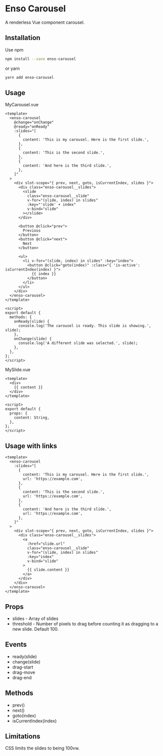 # Enso Carousel

A renderless Vue component carousel.

## Installation

Use npm

```bash
npm install --save enso-carousel
```

or yarn

```bash
yarn add enso-carousel
```

## Usage

MyCarousel.vue

```vue
<template>
  <enso-carousel
    @change="onChange"
    @ready="onReady"
    :slides="[
      {
        content: 'This is my carousel. Here is the first slide.',
      },
      {
        content: 'This is the second slide.',
      },
      {
        content: 'And here is the third slide.',
      },
    ]"
  >
    <div slot-scope="{ prev, next, goto, isCurrentIndex, slides }">
      <div class="enso-carousel__slides">
        <slide
          class="enso-carousel__slide"
          v-for="(slide, index) in slides"
          :key="'slide' + index"
          v-bind="slide"
        ></slide>
      </div>

      <button @click="prev">
        Previous
      </button>
      <button @click="next">
        Next
      </button>

      <ul>
        <li v-for="(slide, index) in slides" :key="index">
          <button @click="goto(index)" :class="{ 'is-active': isCurrentIndex(index) }">
            {{ index }}
          </button>
        </li>
      </ul>
    </div>
  </enso-carousel>
</template>

<script>
export default {
  methods: {
    onReady(slide) {
      console.log('The carousel is ready. This slide is showing.', slide);
    },
    onChange(slide) {
      console.log('A different slide was selected.', slide);
    },
  },
};
</script>
```

MySlide.vue

```vue
<template>
  <div>
    {{ content }}
  </div>
</template>

<script>
export default {
  props: {
    content: String,
  },
};
</script>
```

## Usage with links

```vue
<template>
  <enso-carousel
    :slides="[
      {
        content: 'This is my carousel. Here is the first slide.',
        url: 'https://example.com',
      },
      {
        content: 'This is the second slide.',
        url: 'https://example.com',
      },
      {
        content: 'And here is the third slide.',
        url: 'https://example.com',
      },
    ]"
  >
    <div slot-scope="{ prev, next, goto, isCurrentIndex, slides }">
      <div class="enso-carousel__slides">
        <a
          :href="slide.url"
          class="enso-carousel__slide"
          v-for="(slide, index) in slides"
          :key="index"
          v-bind="slide"
        >
          {{ slide.content }}
        </a>
      </div>
    </div>
  </enso-carousel>
</template>
```

## Props

- slides - Array of slides
- threshold - Number of pixels to drag before counting it as dragging to a new slide. Default 100.

## Events

- ready(slide)
- change(slide)
- drag-start
- drag-move
- drag-end

## Methods

- prev()
- next()
- goto(index)
- isCurrentIndex(index)

## Limitations

CSS limits the slides to being 100vw.
